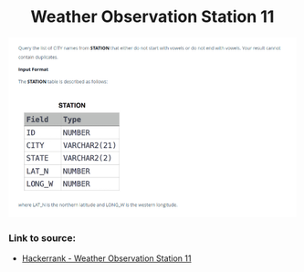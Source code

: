 <h1 align="center">Weather Observation Station 11</h1>

![alt text](https://github.com/matthew01lokiet/Github-repos-images/blob/main/Other/SQL/weather_observation_station_11.png)

### Link to source: 
- <a href="https://www.hackerrank.com/challenges/weather-observation-station-11/problem">Hackerrank - Weather Observation Station 11</a>

